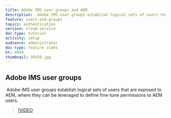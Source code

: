 ```yaml
---
title: Adobe IMS user groups and AEM
description:  Adobe IMS user groups establish logical sets of users that are exposed to AEM, where they can be leveraged to define fine-tune permissions to AEM users.
feature: users-and-groups
topics: authentication
version: cloud-service
doc-type: tutorial
activity: setup
audience: administrator
doc-type: feature video
kt: 4999
thumbnail: 39150.jpg
---
```


## Adobe IMS user groups

 Adobe IMS user groups establish logical sets of users that are exposed to AEM, where they can be leveraged to define fine-tune permissions to AEM users.

>[!VIDEO](https://video.tv.adobe.com/v/39150/?quality=12&learn=on)
